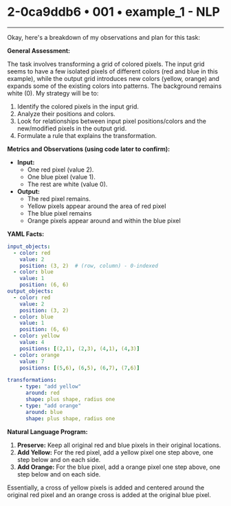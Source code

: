 # 2-0ca9ddb6 • 001 • example_1 - NLP

---
Okay, here's a breakdown of my observations and plan for this task:

**General Assessment:**

The task involves transforming a grid of colored pixels. The input grid seems to have a few isolated pixels of different colors (red and blue in this example), while the output grid introduces new colors (yellow, orange) and expands some of the existing colors into patterns. The background remains white (0). My strategy will be to:

1.  Identify the colored pixels in the input grid.
2.  Analyze their positions and colors.
3.  Look for relationships between input pixel positions/colors and the new/modified pixels in the output grid.
4.  Formulate a rule that explains the transformation.

**Metrics and Observations (using code later to confirm):**

*   **Input:**
    *   One red pixel (value 2).
    *   One blue pixel (value 1).
    *   The rest are white (value 0).
*   **Output:**
    *   The red pixel remains.
    *   Yellow pixels appear around the area of red pixel
    *    The blue pixel remains
    *   Orange pixels appear around and within the blue pixel

**YAML Facts:**



```yaml
input_objects:
  - color: red
    value: 2
    position: (3, 2)  # (row, column) - 0-indexed
  - color: blue
    value: 1
    position: (6, 6)
output_objects:
  - color: red
    value: 2
    position: (3, 2)
  - color: blue
    value: 1
    position: (6, 6)
  - color: yellow
    value: 4
    positions: [(2,1), (2,3), (4,1), (4,3)]
  - color: orange
    value: 7
    positions: [(5,6), (6,5), (6,7), (7,6)]

transformations:
    - type: "add yellow"
      around: red
      shape: plus shape, radius one
    - type: "add orange"
      around: blue
      shape: plus shape, radius one

```



**Natural Language Program:**

1.  **Preserve:** Keep all original red and blue pixels in their original locations.
2.  **Add Yellow:** For the red pixel, add a yellow pixel one step above, one step below and on each side.
3.  **Add Orange:** For the blue pixel, add a orange pixel one step above, one step below and on each side.

Essentially, a cross of yellow pixels is added and centered around the original red pixel and an orange cross is added at the original blue pixel.

